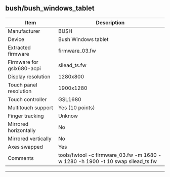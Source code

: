 bush/bush_windows_tablet
--------------------------------------
| Item                      | Description                                                               |
|---------------------------|---------------------------------------------------------------------------|
| Manufacturer              | BUSH                                                                      |
| Device                    | Bush Windows tablet                                                                 |
| Extracted firmware        | firmware_03.fw                                                            |
| Firmware for gslx680-acpi | silead_ts.fw                                                              |
| Display resolution        | 1280x800                                                                  |
| Touch panel resolution    | 1900x1280                                                              |
| Touch controller          | GSL1680                                                                   |
| Multitouch support        | Yes (10 points)                                                           |
| Finger tracking           | Unknow                                                                        |
| Mirrored horizontally     | No                                                                       |
| Mirrored vertically       | No                                                                        |
| Axes swapped              | Yes                                                                       |
| Comments                  | tools/fwtool -c firmware_03.fw -m 1680 -w 1280 -h 1900 -t 10 swap silead_ts.fw           |
--------------------------------------
